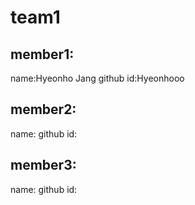 # team1
## member1:
name:Hyeonho Jang
github id:Hyeonhooo

## member2:
name:
github id:

## member3:
name:
github id:
